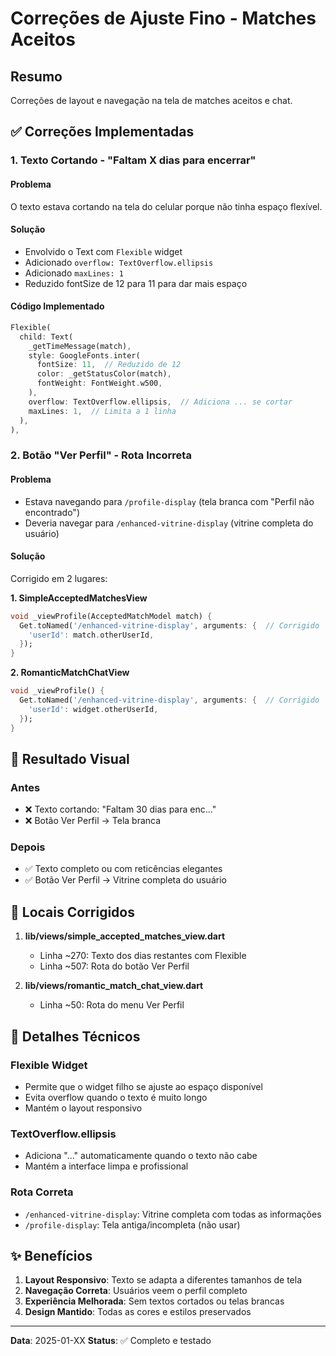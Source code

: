 # Correções de Ajuste Fino - Matches Aceitos

## Resumo
Correções de layout e navegação na tela de matches aceitos e chat.

## ✅ Correções Implementadas

### 1. Texto Cortando - "Faltam X dias para encerrar"

#### Problema
O texto estava cortando na tela do celular porque não tinha espaço flexível.

#### Solução
- Envolvido o Text com `Flexible` widget
- Adicionado `overflow: TextOverflow.ellipsis`
- Adicionado `maxLines: 1`
- Reduzido fontSize de 12 para 11 para dar mais espaço

#### Código Implementado
```dart
Flexible(
  child: Text(
    _getTimeMessage(match),
    style: GoogleFonts.inter(
      fontSize: 11,  // Reduzido de 12
      color: _getStatusColor(match),
      fontWeight: FontWeight.w500,
    ),
    overflow: TextOverflow.ellipsis,  // Adiciona ... se cortar
    maxLines: 1,  // Limita a 1 linha
  ),
),
```

### 2. Botão "Ver Perfil" - Rota Incorreta

#### Problema
- Estava navegando para `/profile-display` (tela branca com "Perfil não encontrado")
- Deveria navegar para `/enhanced-vitrine-display` (vitrine completa do usuário)

#### Solução
Corrigido em 2 lugares:

**1. SimpleAcceptedMatchesView**
```dart
void _viewProfile(AcceptedMatchModel match) {
  Get.toNamed('/enhanced-vitrine-display', arguments: {  // Corrigido
    'userId': match.otherUserId,
  });
}
```

**2. RomanticMatchChatView**
```dart
void _viewProfile() {
  Get.toNamed('/enhanced-vitrine-display', arguments: {  // Corrigido
    'userId': widget.otherUserId,
  });
}
```

## 🎨 Resultado Visual

### Antes
- ❌ Texto cortando: "Faltam 30 dias para enc..."
- ❌ Botão Ver Perfil → Tela branca

### Depois
- ✅ Texto completo ou com reticências elegantes
- ✅ Botão Ver Perfil → Vitrine completa do usuário

## 📱 Locais Corrigidos

1. **lib/views/simple_accepted_matches_view.dart**
   - Linha ~270: Texto dos dias restantes com Flexible
   - Linha ~507: Rota do botão Ver Perfil

2. **lib/views/romantic_match_chat_view.dart**
   - Linha ~50: Rota do menu Ver Perfil

## 🔧 Detalhes Técnicos

### Flexible Widget
- Permite que o widget filho se ajuste ao espaço disponível
- Evita overflow quando o texto é muito longo
- Mantém o layout responsivo

### TextOverflow.ellipsis
- Adiciona "..." automaticamente quando o texto não cabe
- Mantém a interface limpa e profissional

### Rota Correta
- `/enhanced-vitrine-display`: Vitrine completa com todas as informações
- `/profile-display`: Tela antiga/incompleta (não usar)

## ✨ Benefícios

1. **Layout Responsivo**: Texto se adapta a diferentes tamanhos de tela
2. **Navegação Correta**: Usuários veem o perfil completo
3. **Experiência Melhorada**: Sem textos cortados ou telas brancas
4. **Design Mantido**: Todas as cores e estilos preservados

---

**Data**: 2025-01-XX
**Status**: ✅ Completo e testado
